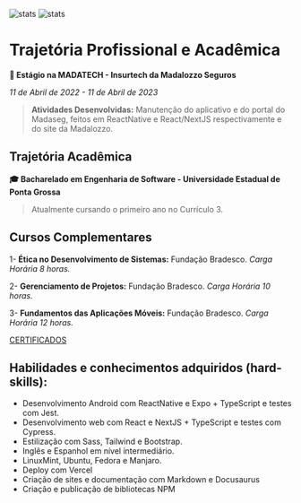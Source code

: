 ![stats](https://github-readme-stats.vercel.app/api/top-langs/?username=redwars22&layout=compact&langs_count=16&theme=dark)
![stats](https://github-readme-stats.vercel.app/api?username=redwars22&show_icons=true&theme=dark&include_all_commits=true&count_private=true)


# Trajetória Profissional e Acadêmica

**💼 Estágio na MADATECH - Insurtech da Madalozzo Seguros**

*11 de Abril de 2022 - 11 de Abril de 2023*

> **Atividades Desenvolvidas:** Manutenção do aplicativo e do portal do Madaseg, feitos em ReactNative e React/NextJS respectivamente e do site da Madalozzo.

## Trajetória Acadêmica
**🎓 Bacharelado em Engenharia de Software - Universidade Estadual de Ponta Grossa**

> Atualmente cursando o primeiro ano no Currículo 3.

## Cursos Complementares

1- **Ética no Desenvolvimento de Sistemas:** Fundação Bradesco. *Carga Horária 8 horas.* 

2- **Gerenciamento de Projetos:** Fundação Bradesco. *Carga Horária 10 horas.*

3- **Fundamentos das Aplicações Móveis:** Fundação Bradesco. *Carga Horária 12 horas.* 

[CERTIFICADOS](https://github.com/Redwars22/andrewnation-website/tree/main/certfs)

## Habilidades e conhecimentos adquiridos (hard-skills):

- Desenvolvimento Android com ReactNative e Expo + TypeScript e testes com Jest.
- Desenvolvimento web com React e NextJS + TypeScript e testes com Cypress.
- Estilização com Sass, Tailwind e Bootstrap.
- Inglês e Espanhol em nível intermediário.
- LinuxMint, Ubuntu, Fedora e Manjaro.
- Deploy com Vercel
- Criação de sites e documentação com Markdown e Docusaurus
- Criação e publicação de bibliotecas NPM